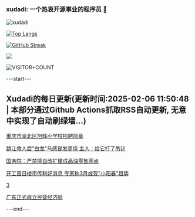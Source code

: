 ### xudadi: 一个热衷开源事业的程序员 👋

![xudadi](https://github-readme-stats-git-masterorgs-github-readme-stats-team.vercel.app/api?username=xudadi)

[![Top Langs](https://github-readme-stats.vercel.app/api/top-langs/?username=xudadi)](https://github.com/anuraghazra/github-readme-stats)

[![GitHub Streak](https://streak-stats.demolab.com?user=xudadi&locale=zh_Hans)](https://git.io/streak-stats)

![](https://raw.githubusercontent.com/xudadi/xudadi/main/assets/github-contribution-grid-snake.svg)

![VISITOR+COUNT](https://komarev.com/ghpvc/?username=xudadi&label=VISITOR+COUNT)


---start---

## Xudadi的每日更新(更新时间:2025-02-06 11:50:48 | 本部分通过Github Actions抓取RSS自动更新, 无意中实现了自动刷绿墙...)

[重庆市渝北区旭辉小学校招聘简章](https://www.gongkaoleida.com/article/2278305)

[跳江救人后"白龙"马感冒发高烧 主人：给它打了吊针](https://m.163.com/news/article/JNLVOP9F053469M5.html)

[国务院：严禁擅自改扩建成品油零售网点](https://m.163.com/news/article/JNLVU5920512B07B.html)

[开工首日楼市传利好消息 专家称3月或现"小阳春"趋势](https://m.163.com/news/article/JNLLP2LN0512B07B.html)

[3](https://m.163.com/touch/news/sub/domestic)

[广东正式成立民营经济局](https://m.163.com/news/article/JNLIBVDN0530M570.html)

---end---
